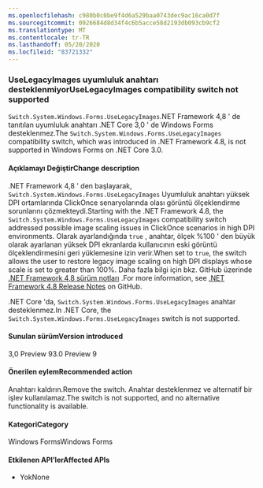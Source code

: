```yaml
---
ms.openlocfilehash: c980b0c0be9f4d6a529baa0743dec9ac16ca0d7f
ms.sourcegitcommit: 0926684d8d34f4c6b5acce58d2193db093cb9cf2
ms.translationtype: MT
ms.contentlocale: tr-TR
ms.lasthandoff: 05/20/2020
ms.locfileid: "83721332"
---
```

### <a name="uselegacyimages-compatibility-switch-not-supported"></a><span data-ttu-id="79277-101">UseLegacyImages uyumluluk anahtarı desteklenmiyor</span><span class="sxs-lookup"><span data-stu-id="79277-101">UseLegacyImages compatibility switch not supported</span></span>

<span data-ttu-id="79277-102">`Switch.System.Windows.Forms.UseLegacyImages`.NET Framework 4,8 ' de tanıtılan uyumluluk anahtarı .NET Core 3,0 ' de Windows Forms desteklenmez.</span><span class="sxs-lookup"><span data-stu-id="79277-102">The `Switch.System.Windows.Forms.UseLegacyImages` compatibility switch, which was introduced in .NET Framework 4.8, is not supported in Windows Forms on .NET Core 3.0.</span></span>

#### <a name="change-description"></a><span data-ttu-id="79277-103">Açıklamayı Değiştir</span><span class="sxs-lookup"><span data-stu-id="79277-103">Change description</span></span>

<span data-ttu-id="79277-104">.NET Framework 4,8 ' den başlayarak, `Switch.System.Windows.Forms.UseLegacyImages` Uyumluluk anahtarı yüksek DPI ortamlarında ClickOnce senaryolarında olası görüntü ölçeklendirme sorunlarını çözmekteydi.</span><span class="sxs-lookup"><span data-stu-id="79277-104">Starting with the .NET Framework 4.8, the `Switch.System.Windows.Forms.UseLegacyImages` compatibility switch addressed possible image scaling issues in ClickOnce scenarios in high DPI environments.</span></span> <span data-ttu-id="79277-105">Olarak ayarlandığında `true` , anahtar, ölçek %100 ' den büyük olarak ayarlanan yüksek DPI ekranlarda kullanıcının eski görüntü ölçeklendirmesini geri yüklemesine izin verir.</span><span class="sxs-lookup"><span data-stu-id="79277-105">When set to `true`, the switch allows the user to restore legacy image scaling on high DPI displays whose scale is set to greater than 100%.</span></span> <span data-ttu-id="79277-106">Daha fazla bilgi için bkz. GitHub üzerinde [.NET Framework 4,8 sürüm notları](https://github.com/microsoft/dotnet/blob/master/releases/net48/dotnet48-changes.md#clickonce) .</span><span class="sxs-lookup"><span data-stu-id="79277-106">For more information, see [.NET Framework 4.8 Release Notes](https://github.com/microsoft/dotnet/blob/master/releases/net48/dotnet48-changes.md#clickonce) on GitHub.</span></span>

<span data-ttu-id="79277-107">.NET Core 'da, `Switch.System.Windows.Forms.UseLegacyImages` anahtar desteklenmez.</span><span class="sxs-lookup"><span data-stu-id="79277-107">In .NET Core, the `Switch.System.Windows.Forms.UseLegacyImages` switch is not supported.</span></span>

#### <a name="version-introduced"></a><span data-ttu-id="79277-108">Sunulan sürüm</span><span class="sxs-lookup"><span data-stu-id="79277-108">Version introduced</span></span>

<span data-ttu-id="79277-109">3,0 Preview 9</span><span class="sxs-lookup"><span data-stu-id="79277-109">3.0 Preview 9</span></span>

#### <a name="recommended-action"></a><span data-ttu-id="79277-110">Önerilen eylem</span><span class="sxs-lookup"><span data-stu-id="79277-110">Recommended action</span></span>

<span data-ttu-id="79277-111">Anahtarı kaldırın.</span><span class="sxs-lookup"><span data-stu-id="79277-111">Remove the switch.</span></span> <span data-ttu-id="79277-112">Anahtar desteklenmez ve alternatif bir işlev kullanılamaz.</span><span class="sxs-lookup"><span data-stu-id="79277-112">The switch is not supported, and no alternative functionality is available.</span></span>

#### <a name="category"></a><span data-ttu-id="79277-113">Kategori</span><span class="sxs-lookup"><span data-stu-id="79277-113">Category</span></span>

<span data-ttu-id="79277-114">Windows Forms</span><span class="sxs-lookup"><span data-stu-id="79277-114">Windows Forms</span></span>

#### <a name="affected-apis"></a><span data-ttu-id="79277-115">Etkilenen API’ler</span><span class="sxs-lookup"><span data-stu-id="79277-115">Affected APIs</span></span>

- <span data-ttu-id="79277-116">Yok</span><span class="sxs-lookup"><span data-stu-id="79277-116">None</span></span>

<!-- 

#### Affected APIs

- Not detectable via API analysis

-->

